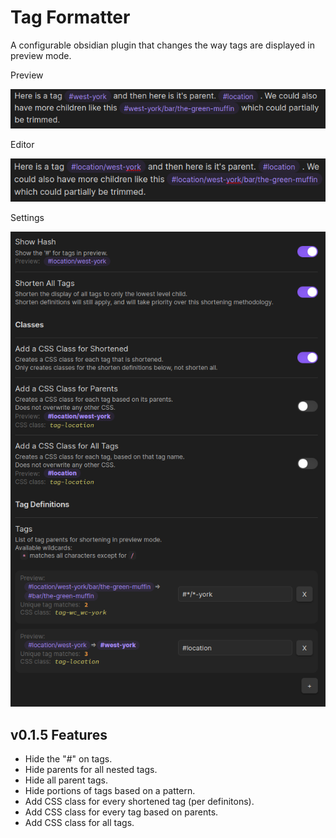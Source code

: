 # Tag Formatter

A configurable obsidian plugin that changes the way tags are displayed in preview mode.

Preview

![](images/preview.png)

Editor

![](images/edit.png)

Settings

![](images/settings.png)

## v0.1.5 Features

- Hide the "#" on tags.
- Hide parents for all nested tags.
- Hide all parent tags.
- Hide portions of tags based on a pattern.
- Add CSS class for every shortened tag (per definitons).
- Add CSS class for every tag based on parents.
- Add CSS class for all tags.
